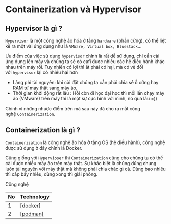 # Containerization và Hypervisor

## Hypervisor là gì ?

`Hypervisor` là một công nghệ ảo hóa ở tầng `hardware` (phần cứng), có thể liệt kê ra một vài ứng dụng như là `VMWare, Virtual box, Bluestack`...

Ưu điểm của việc sử dụng `hypervisor` chính là rất dễ sử dụng, chỉ cần cài ứng dụng lên máy và chúng ta sẽ có cafi được nhiều các hệ điều hành khác nhau trên máy rồi. Tuy nhiên có lợi thì ắt phải có hại, mà có vẻ đối với `hypervisor` lại có nhiều hại hơn

-   Lãng phí tài nguyên: khi cài đặt chúng ta cần phải chia sẻ ổ cứng hay RAM từ máy thật sang máy ảo,
-   Thời gian khởi động rất lâu : Hồi còn đi học đại học thì mỗi lần chạy máy ảo (VMware) trên máy thì là một sự cực hình với mình, nó quá lâu =))

Chính vì những nhược điểm trên mà sau này đã cho ra mắt công nghệ `Containerization`.

## Containerization là gì ?

`Containerization` là công nghệ ảo hóa ở tầng OS (hệ điều hành), công nghệ được sử dụng ở đây chính là Docker.

Cũng giống với `Hypervioser` thì `Containerization` cũng cho chúng ta có thể cài được nhiều máy ảo trên máy thật. Sự khác biệt là chúng dúng chung luôn tài nguyên với máy thật mà không phải chia chác gì cả. Dùng bao nhiêu thì cấp bấy nhiêu, dùng xong thì giải phóng.

Công nghệ

No|Technology
---|---
1|[[docker]](https://github.com/phucbone/vault/blob/master/container/docker/docker.md)
2|[[podman]](https://github.com/phucbone/vault/blob/master/container/podman/podman.md)